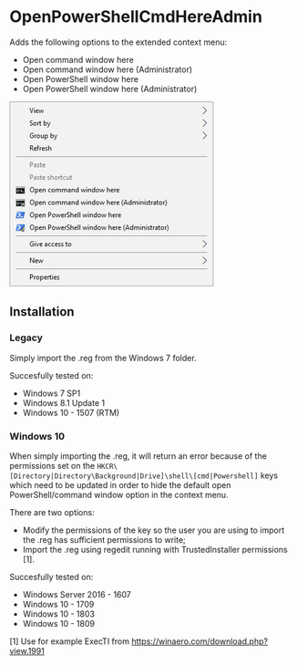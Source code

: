 # OpenPowerShellCmdHereAdmin
Adds the following options to the extended context menu:
* Open command window here
* Open command window here (Administrator)
* Open PowerShell window here
* Open PowerShell window here (Administrator)

![Tweaked context menu](https://raw.githubusercontent.com/bitsadmin/winconfig/master/OpenPowerShellCmdHereAdmin/cmd_ps_here.png "Context menu containing cmd.exe and PowerShell")

## Installation
### Legacy
Simply import the .reg from the Windows 7 folder.

Succesfully tested on:
* Windows 7 SP1
* Windows 8.1 Update 1
* Windows 10 - 1507 (RTM)

### Windows 10
When simply importing the .reg, it will return an error because of the permissions set on the `HKCR\[Directory|Directory\Background|Drive]\shell\[cmd|Powershell]` keys which need to be updated in order to hide the default open PowerShell/command window option in the context menu.

There are two options:
* Modify the permissions of the key so the user you are using to import the .reg has sufficient permissions to write;
* Import the .reg using regedit running with TrustedInstaller permissions [1].

Succesfully tested on:
* Windows Server 2016 - 1607
* Windows 10 - 1709
* Windows 10 - 1803
* Windows 10 - 1809


[1] Use for example ExecTI from https://winaero.com/download.php?view.1991
